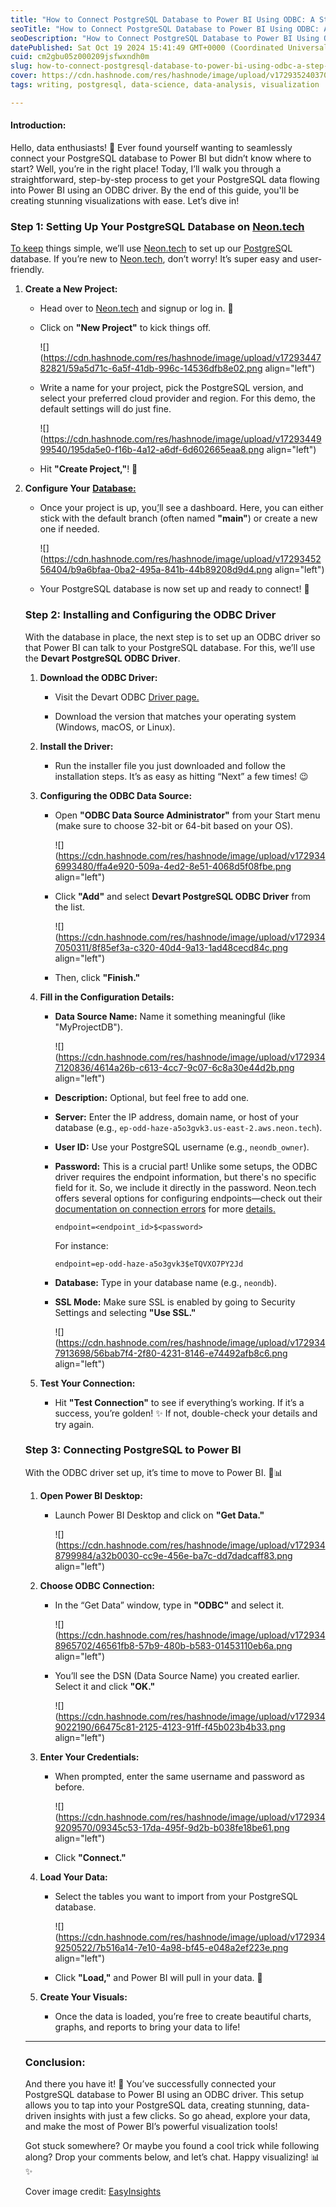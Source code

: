 ```yaml
---
title: "How to Connect PostgreSQL Database to Power BI Using ODBC: A Step-by-Step Guide"
seoTitle: "How to Connect PostgreSQL Database to Power BI Using ODBC: A Step-by-S"
seoDescription: "How to Connect PostgreSQL Database to Power BI Using ODBC: A Step-by-Step Guide"
datePublished: Sat Oct 19 2024 15:41:49 GMT+0000 (Coordinated Universal Time)
cuid: cm2gbu05z000209jsfwxndh0m
slug: how-to-connect-postgresql-database-to-power-bi-using-odbc-a-step-by-step-guide
cover: https://cdn.hashnode.com/res/hashnode/image/upload/v1729352403707/212caba5-f64f-499c-bfe1-8ba5f64d5432.png
tags: writing, postgresql, data-science, data-analysis, visualization

---
```


#### Introduction:

Hello, data enthusiasts! 🎉 Ever found yourself wanting to seamlessly connect your PostgreSQL database to Power BI but didn’t know where to start? Well, you’re in the right place! Today, I’ll walk you through a straightforward, step-by-step process to get your PostgreSQL data flowing into Power BI using an ODBC driver. By the end of this guide, you'll be creating stunning visualizations with ease. Let’s dive in!

### Step 1: Setting Up Your PostgreSQL Database on [Neon.tech](http://Neon.tech)

[To keep](https://neon.tech/) things simple, we’ll use [Neon.tech](http://Neon.tech) to set up our [PostgreS](https://neon.tech/)QL database. If you’re new to [Neon.tech](http://Neon.tech), don’t worry! It’s super easy and user-friendly.

1. **Create a New Project:**
    
    * Head over to [Neon.tech](http://Neon.tech) and signup or log in. 🚀
        
    * Click on **"New Project"** to kick things off.
        
        ![](https://cdn.hashnode.com/res/hashnode/image/upload/v1729344782821/59a5d71c-6a5f-41db-996c-14536dfb8e02.png align="left")
        
    * Write a name for your project, pick the PostgreSQL version, and [](https://neon.tech/)select your preferred cloud provider and region. For this demo, the default settings will do just fine.
        
        ![](https://cdn.hashnode.com/res/hashnode/image/upload/v1729344999540/195da5e0-f16b-4a12-a6df-6d602665eaa8.png align="left")
        
    * Hit **"Create Project,"**! 🎉
        
2. **Configure Your** [**Database:**](https://neon.tech/)
    
    * Once your project is up, you[’](https://neon.tech/)ll see a dashboard. Here, you can either stick with the default branch (often named **"main"**) or create a new one if needed.
        
        ![](https://cdn.hashnode.com/res/hashnode/image/upload/v1729345256404/b9a6bfaa-0ba2-495a-841b-44b89208d9d4.png align="left")
        
    * Your PostgreSQL database is now set up and ready to connect! 🙌
        
    
    ### Step 2: Installing and Configuring the ODBC Driver
    
    With the database in place, the next step is to set up an ODBC driver so that Power BI can talk to your PostgreSQL database. For this, we’ll use the **Devart PostgreSQL ODBC Driver**.
    
    1. **Download the ODBC Driver:**
        
        * Visit the Devart ODBC [Driver page.](https://www.devart.com/odbc/postgresql)
            
        * Download the version that matches your operating system (Windows, macOS, or Linux).
            
    2. **Install the Driver:**
        
        * Run the installer file you just downloaded and follow the installation steps. It’s as easy as hitting “Next” a few times! 😉
            
    3. **Configuring the ODBC Data Source:**
        
        * Open **"ODBC Data Source Administrator"** from your Start menu (make sure to choose 32-bit or 64-bit based on your OS).
            
            ![](https://cdn.hashnode.com/res/hashnode/image/upload/v1729346993480/ffa4e920-509a-4ed2-8e51-4068d5f08fbe.png align="left")
            
        * Click **"Add"** and select **Devart PostgreSQL ODBC Driver** from the list.
            
            ![](https://cdn.hashnode.com/res/hashnode/image/upload/v1729347050311/8f85ef3a-c320-40d4-9a13-1ad48cecd84c.png align="left")
            
        * Then, click **"Finish."**
            
    4. **Fill in the Configuration Details:**
        
        * **Data Source Name:** Name it something meaningful (like "MyProjectDB").
            
            ![](https://cdn.hashnode.com/res/hashnode/image/upload/v1729347120836/4614a26b-c613-4cc7-9c07-6c8a30e44d2b.png align="left")
            
        * **Description:** Optional, but feel free to add one.
            
        * **Server:** Enter the IP address, domain name, or host of your database (e.g., `ep-odd-haze-a5o3gvk3.us-east-2.aws.neon.tech`).
            
        * **User ID:** Use your PostgreSQL username (e.g., `neondb_owner`).
            
        * **Password:** This is a crucial part! Unlike some setups, the ODBC driver requires the endpoint information, but there's no specific field for it. So, we include it directly in the password. Neon.tech offers several options for configuring endpoints—check out their [documentation on connection errors](https://neon.tech/docs/connect/connection-errors) for more [details.](https://neon.tech/docs/connect/connection-errors)
            
            ```plaintext
            endpoint=<endpoint_id>$<password>
            ```
            
            For instance:
            
            ```plaintext
            endpoint=ep-odd-haze-a5o3gvk3$eTQVXO7PY2Jd
            ```
            
        * **Database:** Type in your database name (e.g., `neondb`).
            
        * **SSL Mode:** Make sure SSL is enabled by going to Security Settings and selecting **"Use SSL."**
            
            ![](https://cdn.hashnode.com/res/hashnode/image/upload/v1729347913698/56bab7f4-2f80-4231-8146-e74492afb8c6.png align="left")
            
    5. **Test Your Connection:**
        
        * Hit **"Test Connection"** to see if everything’s working. If it’s a success, you’re golden! ✨ If not, double-check your details and try again.
            
    
    ### Step 3: Connecting PostgreSQL to Power BI
    
    With the ODBC driver set up, it’s time to move to Power BI. 🎨📊
    
    1. **Open Power BI Desktop:**
        
        * Launch Power BI Desktop and click on **"Get Data."**
            
            ![](https://cdn.hashnode.com/res/hashnode/image/upload/v1729348799984/a32b0030-cc9e-456e-ba7c-dd7dadcaff83.png align="left")
            
    2. **Choose ODBC Connection:**
        
        * In the “Get Data” window, type in **"ODBC"** and select it.
            
            ![](https://cdn.hashnode.com/res/hashnode/image/upload/v1729348965702/46561fb8-57b9-480b-b583-01453110eb6a.png align="left")
            
        * You’ll see the DSN (Data Source Name) you created earlier. Select it and click **"OK."**
            
            ![](https://cdn.hashnode.com/res/hashnode/image/upload/v1729349022190/66475c81-2125-4123-91ff-f45b023b4b33.png align="left")
            
    3. **Enter Your Credentials:**
        
        * When prompted, enter the same username and password as before.
            
            ![](https://cdn.hashnode.com/res/hashnode/image/upload/v1729349209570/09345c53-17da-495f-9d2b-b038fe18be61.png align="left")
            
        * Click **"Connect."**
            
    4. **Load Your Data:**
        
        * Select the tables you want to import from your PostgreSQL database.
            
            ![](https://cdn.hashnode.com/res/hashnode/image/upload/v1729349250522/7b516a14-7e10-4a98-bf45-e048a2ef223e.png align="left")
            
        * Click **"Load,"** and Power BI will pull in your data. 🎉
            
    5. **Create Your Visuals:**
        
        * Once the data is loaded, you’re free to create beautiful charts, graphs, and reports to bring your data to life!
            
    
    ---
    
    ### Conclusion:
    
    And there you have it! 🎉 You’ve successfully connected your PostgreSQL database to Power BI using an ODBC driver. This setup allows you to tap into your PostgreSQL data, creating stunning, data-driven insights with just a few clicks. So go ahead, explore your data, and make the most of Power BI’s powerful visualization tools!  
    
    Got stuck somewhere? Or maybe you found a cool trick while following along? Drop your comments below, and let’s chat. Happy visualizing! 📊✨
    
    Cover image credit: [EasyInsights](https://www.google.com/url?sa=i&url=https%3A%2F%2Feasyinsights.ai%2Fblog%2Fhow-to-connect-power-bi-with-postgresql%2F&psig=AOvVaw1bbW38XhrxtHieZKOj3cKJ&ust=1729438587498000&source=images&cd=vfe&opi=89978449&ved=0CBQQjRxqFwoTCLCU0PrimokDFQAAAAAdAAAAABAE)